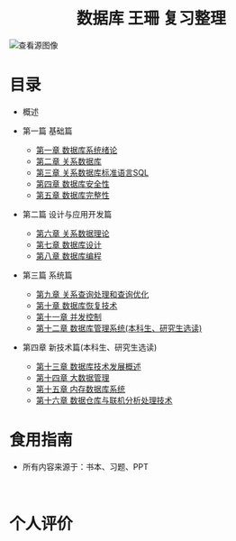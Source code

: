 

<h1 align="center">数据库 王珊 复习整理</h1>

![查看源图像](https://www.xz577.com/uploads/2002/1-200220092S0227.jpg)



# 目录

* 概述
* 第一篇 基础篇
	* [第一章 数据库系统绪论]()
	* [第二章 关系数据库]()
	* [第三章 关系数据库标准语言SQL]()
	* [第四章 数据库安全性]()
	* [第五章 数据库完整性]()

* 第二篇 设计与应用开发篇
	* [第六章 关系数据理论]()
	* [第七章 数据库设计]()
	* [第八章 数据库编程]()

* 第三篇 系统篇
	* [第九章 关系查询处理和查询优化]()
	* [第十章 数据库恢复技术]()
	* [第十一章 并发控制]()
	* [第十二章 数据库管理系统(本科生、研究生选读)]()

* 第四章 新技术篇(本科生、研究生选读)
	* [第十三章 数据库技术发展概述]()
	* [第十四章 大数据管理]()
	* [第十五章 内存数据库系统]()
	* [第十六章 数据仓库与联机分析处理技术]()



# 食用指南

* 所有内容来源于：书本、习题、PPT

​	

# 个人评价

> 
